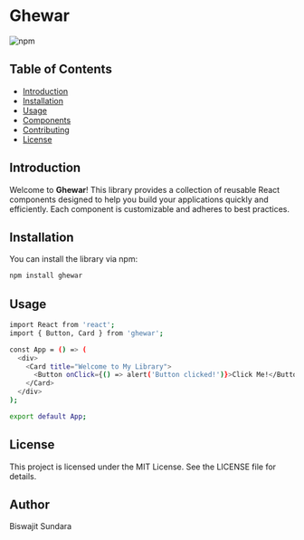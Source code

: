 # Ghewar

![npm](https://img.shields.io/npm/v/ghewar)


## Table of Contents

- [Introduction](#introduction)
- [Installation](#installation)
- [Usage](#usage)
- [Components](#components)
- [Contributing](#contributing)
- [License](#license)

## Introduction

Welcome to **Ghewar**! This library provides a collection of reusable React components designed to help you build your applications quickly and efficiently. Each component is customizable and adheres to best practices.

## Installation

You can install the library via npm:

```bash
npm install ghewar
```

## Usage
```bash
import React from 'react';
import { Button, Card } from 'ghewar';

const App = () => (
  <div>
    <Card title="Welcome to My Library">
      <Button onClick={() => alert('Button clicked!')}>Click Me!</Button>
    </Card>
  </div>
);

export default App;
```

## License
This project is licensed under the MIT License. See the LICENSE file for details.


## Author

Biswajit Sundara